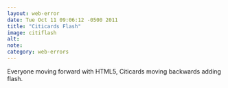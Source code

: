 ```yaml
---
layout: web-error
date: Tue Oct 11 09:06:12 -0500 2011
title: "Citicards Flash"
image: citiflash
alt: 
note: 
category: web-errors
---
```


Everyone moving forward with HTML5, Citicards moving backwards adding
flash.
